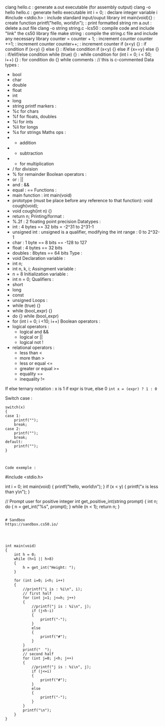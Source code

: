 clang hello.c : generate a.out executable (for assembly output)
clang -o hello hello.c : generate hello executable
int i = 0; : declare integer variable i
#include <stdio.h> : include standard input/ouput library
int main(void){} : create function
printf("hello, world\n"); : print formatted string
rm a.out : delete a.out file
clang -o string string.c -lcs50 : compile code and include "link" the cs50 library file
make string : compile the string.c file and include any necessary library
counter = counter + 1; : increment counter
counter +=1; : increment counter
counter++; : increment counter
if (x<y) {} : if condition
if (x<y) {} else {} : if/else condition
if (x<y) {} else if {x==y} else {} : if/elif/else condition
while (true) {} : while condition
for (int i = 0; i < 50; i++) {} : for condition
do {} while 
comments : // this is c-commented
Data types : 
 - bool
 - char
 - double
 - float
 - int
 - long
 - string
printf markers : 
 - %c for chars
 - %f for floats, doubles
 - %i for ints
 - %li for longs
 - %s for strings
Maths ops : 
 - + addition
 - - subtraction
 - * for multiplication
 - / for division
 - % for remainder
Boolean operators :
 - or : ||
 - and : &&
 - equal : == 
Functions : 
 - main function : int main(void)
 - prototype (must be place before any reference to that function): void cough(void);
 - void cough(int n) {}
 - return n;
Printing/format : 
 - %.2f : 2 floating point precision
Datatypes : 
 - int : 4 bytes == 32 bits = -2^31 to 2^31-1
 - unsigned int : unsigned is a qualifier, modifying the int range : 0 to 2^32-1
 - char : 1 byte == 8 bits == -128 to 127
 - float : 4 bytes == 32 bits 
 - doubles : 8bytes == 64 bits 
Type : 
  - void 
Declaration variable : 
 - int n;
 - int n, k, i;
Assingment variable : 
 - n = 8
Initialization variable : 
 - int n = 0;
Qualifiers :
 - short
 - long
 - const
 - unsigned
Loops :
 - while (true) {}
 - while (bool_expr) {}
 - do {} while (bool_expr) 
 - for (int i = 0; i <10; i++)
Boolean operators :
 - logical operators :
      - logical and &&
      - logical or ||
      - logical not !
 - relational operators : 
     - less than <
     - more than >
     - less or equal <=
     - greater or equal >=
     - equality ==
     - inequality !=
 
If else ternary notation : x is 1 if expr is true, else 0
`int x = (expr) ? 1 : 0 ` 
 
Switch case : 
```
switch(x)
{
case 1:
    printf("");
    break;
case 2:
    printf("");
    break;
default:
    printf("");
}



Code exemple : 
```
#include <stdio.h>

int i = 0;
int main(void)
{
    printf("hello, world\n");
}
if (x < y)
{
    printf("x is less than y\n");
}

// Prompt user for positive integer
int get_positive_int(string prompt)
{
    int n;
    do
    {
        n = get_int("%s", prompt);
    }
    while (n < 1);
    return n;
}
```

# Sandbox
https://sandbox.cs50.io/




int main(void)
{
    int h = 0;
    while (h<1 || h>8)
    {
        h = get_int("Height: ");
    }
    
    for (int i=0; i<h; i++)
    {
        //printf("i is : %i\n", i);
        // first half
        for (int j=1; j<=h; j++)
        {
            //printf("j is : %i\n", j);
            if (j<h-i)
            {
                printf("-");
            }
            else
            {
                printf("#");
            }
        }
        printf("  ");
        // second half
        for (int j=0; j<h; j++)
        {
            //printf("j is : %i\n", j);
            if (j<=i)
            {
                printf("#");
            }
            else
            {
                printf("-");
            }
        }
        printf("\n");
    }
}
